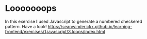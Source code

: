 # Looooooops

In this exercise I used Javascript to generate a numbered checkered pattern. Have a look!
https://seanwinderickx.github.io/learning-frontend/exercises/1.javascript/3.loops/index.html